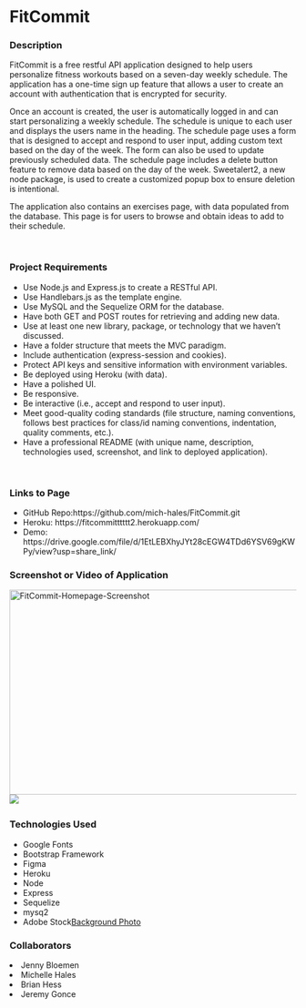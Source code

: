 <h1>FitCommit</h1>

<h3>Description</h3>
  <p> FitCommit is a free restful API application designed to help users personalize fitness workouts based on a seven-day weekly schedule. The application has a one-time sign up feature that allows a user to create an account with authentication that is encrypted for security.

Once an account is created, the user is automatically logged in and can start personalizing a weekly schedule. The schedule is unique to each user and displays the users name in the heading. The schedule page uses a form that is designed to accept and respond to user input, adding custom text based on the day of the week. The form can also be used to update previously scheduled data. The schedule page includes a delete button feature to remove data based on the day of the week. Sweetalert2, a new node package, is used to create a customized popup box to ensure deletion is intentional.

The application also contains an exercises page, with data populated from the database. This page is for users to browse and obtain ideas to add to their schedule.

  </p>
<br>
<h3>Project Requirements</h3>
<ul>
  <li>Use Node.js and Express.js to create a RESTful API.</li>
  <li>Use Handlebars.js as the template engine.</li>
  <li>Use MySQL and the Sequelize ORM for the database.</li>
  <li>Have both GET and POST routes for retrieving and adding new data.</li>
  <li>Use at least one new library, package, or technology that we haven’t discussed.
  <li>Have a folder structure that meets the MVC paradigm.</li>
  <li>Include authentication (express-session and cookies).</li> 
  <li>Protect API keys and sensitive information with environment variables.</li>
  <li>Be deployed using Heroku (with data).</li>
  <li>Have a polished UI.</li>
  <li>Be responsive.</li>
  <li>Be interactive (i.e., accept and respond to user input).</li>
  <li>Meet good-quality coding standards (file structure, naming conventions, follows best practices for class/id naming conventions, indentation, quality comments, etc.).</li>
  <li>Have a professional README (with unique name, description, technologies used, screenshot, and link to deployed application).</li>
</ul>

<br>
<h3>Links to Page</h3>
  <ul>
    <li>GitHub Repo:https://github.com/mich-hales/FitCommit.git </li>
    <li>Heroku: https://fitcommitttttt2.herokuapp.com/</li>
    <li>Demo: https://drive.google.com/file/d/1EtLEBXhyJYt28cEGW4TDd6YSV69gKWPy/view?usp=share_link/</li>
  </ul>

<h3>Screenshot or Video of Application</h3>
<!-- video -->
<img width="640" height="360" alt="FitCommit-Homepage-Screenshot" src="https://user-images.githubusercontent.com/109031060/199608740-1f274d5c-d94b-4bca-9c60-3e46c816668e.png">

<img src="./assets/FitCommit-Homepage-Screenshot.png">
<img 
<br>
<h3>Technologies Used</h3>
<ul>
  <li>Google Fonts</li>
  <li>Bootstrap Framework</li>
  <li>Figma</li>
  <li>Heroku</li>
  <li>Node</li>
  <li>Express</li>
  <li>Sequelize</li>
  <li>mysq2</li>
  <li>Adobe Stock<a href="https://stock.adobe.com/contributor/205344630/twinsterphoto?load_type=author&prev_url=detail">Background Photo</a></li>
</ul>

<h3>Collaborators</h3>
  <li>Jenny Bloemen</li>
  <li>Michelle Hales</li>
  <li>Brian Hess</li>
  <li>Jeremy Gonce</li>

